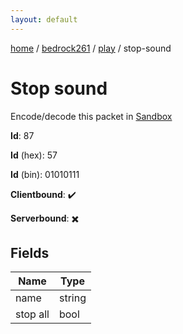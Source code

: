 ```yaml
---
layout: default
---
```


[home](/)  /  [bedrock261](/protocol/bedrock261)  /  [play](/protocol/bedrock261/play)  /  stop-sound

# Stop sound

Encode/decode this packet in [Sandbox](../../../sandbox/bedrock261#Play.StopSound)

**Id**: 87

**Id** (hex): 57

**Id** (bin): 01010111

**Clientbound**: ✔️

**Serverbound**: ✖️

## Fields

Name | Type
---|---
name | string
stop all | bool
